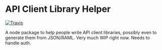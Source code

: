 # API Client Library Helper

[![Travis](https://img.shields.io/travis/hughrawlinson/api-client-helper.svg)](https://travis-ci.org/hughrawlinson/api-client-helper/)

A node package to help people write API client libraries, possibly even to
generate them from JSON/RAML. Very much WIP right now. Needs to handle auth.
